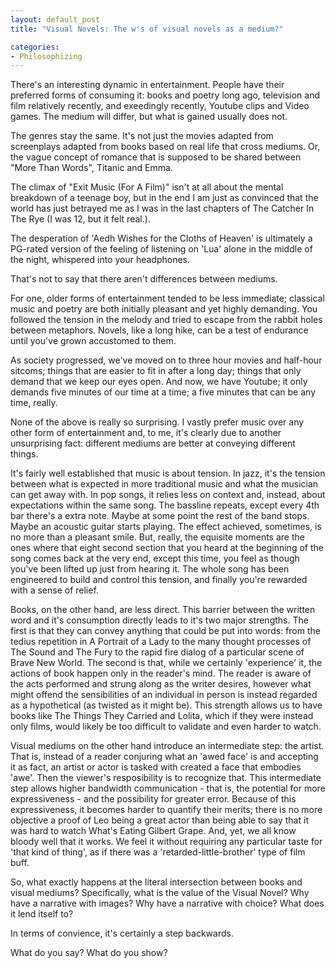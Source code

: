 ```yaml
---
layout: default_post
title: "Visual Novels: The w's of visual novels as a medium?"

categories:
- Philosophizing
---
```


There's an interesting dynamic in entertainment.  People have their preferred forms of consuming it: books and poetry long ago, television and film relatively recently, and exeedingly recently, Youtube clips and Video games. The medium will differ, but what is gained usually does not.

The genres stay the same. It's not just the movies adapted from screenplays adapted from books based on real life that cross mediums. Or, the vague concept of romance that is supposed to be shared between "More Than Words", Titanic and Emma.

The climax of "Exit Music (For A Film)" isn't at all about the mental breakdown of a teenage boy, but in the end I am just as convinced that the world has just betrayed me as I was in the last chapters of The Catcher In The Rye (I was 12, but it felt real.). 

The desperation of 'Aedh Wishes for the Cloths of Heaven' is ultimately a PG-rated version of the feeling of listening on 'Lua' alone in the middle of the night, whispered into your headphones.

That's not to say that there aren't differences between mediums.

For one, older forms of entertainment tended to be less immediate; classical music and poetry are both initially pleasant and yet highly demanding. You followed the tension in the melody and tried to escape from the rabbit holes between metaphors. Novels, like a long hike, can be a test of endurance until you've grown accustomed to them.

As society progressed, we've moved on to three hour movies and half-hour sitcoms; things that are easier to fit in after a long day; things that only demand that we keep our eyes open. And now, we have Youtube; it only demands five minutes of our time at a time; a five minutes that can be any time, really.

None of the above is really so surprising. I vastly prefer music over any other form of entertainment and, to me, it's clearly due to another unsurprising fact: different mediums are better at conveying different things.

It's fairly well established that music is about tension. In jazz, it's the tension between what is expected in more traditional music and what the musician can get away with. In pop songs, it relies less on context and, instead, about expectations within the same song. The bassline repeats, except every 4th bar there's a extra note. Maybe at some point the rest of the band stops. Maybe an acoustic guitar starts playing. The effect achieved, sometimes, is no more than a pleasant smile. But, really, the equisite moments are the ones where that eight second section that you heard at the beginning of the song comes back at the very end, except this time, you feel as though you've been lifted up just from hearing it. The whole song has been engineered to build and control this tension, and finally you're rewarded with a sense of relief.

Books, on the other hand, are less direct. This barrier between the written word and it's consumption directly leads to it's two major strengths. The first is that they can convey anything that could be put into words: from the tedius repetition in A Portrait of a Lady to the many thought processes of The Sound and The Fury to the rapid fire dialog of a particular scene of Brave New World. The second is that, while we certainly 'experience' it, the actions of book happen only in the reader's mind. The reader is aware of the acts performed and strung along as the writer desires, however what might offend the sensibilities of an individual in person is instead regarded as a hypothetical (as twisted as it might be). This strength allows us to have books like The Things They Carried and Lolita, which if they were instead only films, would likely be too difficult to validate and even harder to watch.

Visual mediums on the other hand introduce an intermediate step: the artist. That is, instead of a reader conjuring what an 'awed face' is and accepting it as fact, an artist or actor is tasked with created a face that embodies 'awe'. Then the viewer's resposibility is to recognize that. This intermediate step allows higher bandwidth communication - that is, the potential for more expressiveness - and the possibility for greater error. Because of this expressiveness, it becomes harder to quantify their merits; there is no more objective a proof of Leo being a great actor than being able to say that it was hard to watch What's Eating Gilbert Grape. And, yet, we all know bloody well that it works. We feel it without requiring any particular taste for 'that kind of thing', as if there was a 'retarded-little-brother' type of film buff.

So, what exactly happens at the literal intersection between books and visual mediums? Specifically, what is the value of the Visual Novel? Why have a narrative with images? Why have a narrative with choice? What does it lend itself to?

In terms of convience, it's certainly a step backwards.

What do you say? What do you show?

